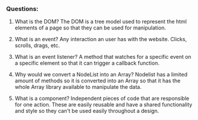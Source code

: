 ### Questions:
1. What is the DOM?
    The DOM is a tree model used to represent the html elements of a page so that they can be used for manipulation.

2. What is an event?
    Any interaction an user has with the website. Clicks, scrolls, drags, etc.

3. What is an event listener?
    A method that watches for a specific event on a specific element so that it can trigger a callback function.

4. Why would we convert a NodeList into an Array?
    Nodelist has a limited amount of methods so it is converted into an Array so that it has the whole Array library available to manipulate the data.

5. What is a component? 
    Independent pieces of code that are responsible for one action. These are easily reusable and have a shared functionality and style so they can't be used easily throughout a design.